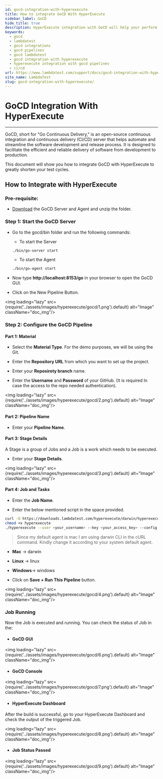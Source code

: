 ```yaml
---
id: gocd-integration-with-hyperexecute
title: How to integrate GoCD With HyperExecute
sidebar_label: GoCD
hide_title: true
description: HyperExecute integration with GoCD will help your perform Test automation for your code changes on more than 3000+ real browsers for both mobile and desktop. You can trigger your testing scripts directly from GoCD instance and they would be executed over your HyperExecute Dashboard.
keywords:
  - gocd
  - lambdatest
  - gocd integrations
  - gocd pipelines
  - gocd lambdatest
  - gocd integration with hyperexecute
  - hyperexecute integration with gocd pipelines
  - ci/cd
url: https://www.lambdatest.com/support/docs/gocd-integration-with-hyperexecute/
site_name: LambdaTest
slug: gocd-integration-with-hyperexecute/
---
```

<script type="application/ld+json"
      dangerouslySetInnerHTML={{ __html: JSON.stringify({
       "@context": "https://schema.org",
        "@type": "BreadcrumbList",
        "itemListElement": [{
          "@type": "ListItem",
          "position": 1,
          "name": "LambdaTest",
          "item": "https://www.lambdatest.com"
        },{
          "@type": "ListItem",
          "position": 2,
          "name": "Support",
          "item": "https://www.lambdatest.com/support/docs/"
        },{
          "@type": "ListItem",
          "position": 3,
          "name": "GoCD Integration",
          "item": "https://www.lambdatest.com/support/docs/gocd-integration-with-hyperexecute/"
        }]
      })
    }}
></script>

# GoCD Integration With HyperExecute
***

GoCD, short for "Go Continuous Delivery," is an open-source continuous integration and continuous delivery (CI/CD) server that helps automate and streamline the software development and release process. It is designed to facilitate the efficient and reliable delivery of software from development to production.

This document will show you how to integrate GoCD with HyperExecute to greatly shorten your test cycles.

## How to Integrate with HyperExecute

### Pre-requisite:

- [Download](https://www.gocd.org/download/#osx) the GoCD Server and Agent and unzip the folder.

### Step 1: Start the GoCD Server

- Go to the gocd/bin folder and run the following commands:

  - To start the Server
  ```bash
  ./bin/go-server start
  ```

  - To start the Agent
  ```bash
  ./bin/go-agent start
  ```
- Now type **http://localhost:8153/go** in your browser to open the GoCD GUI.

- Click on the New Pipeline Button.

<img loading="lazy" src={require('../assets/images/hyperexecute/gocd/1.png').default} alt="Image"  className="doc_img"/>

### Step 2: Configure the GoCD Pipeline

#### Part 1: Material

- Select the **Material Type**. For the demo purposes, we will be using the Git.

- Enter the **Repository URL** from which you want to set up the project.

- Enter your **Reposiroty branch** name.

- Enter the **Username** and **Password** of your GitHub. (It is required In case the access to the repo needed authentication).

<img loading="lazy" src={require('../assets/images/hyperexecute/gocd/2.png').default} alt="Image"  className="doc_img"/>

#### Part 2: Pipeline Name

- Enter your **Pipeline Name**.

#### Part 3: Stage Details

A Stage is a group of Jobs and a Job is a work which needs to be executed.

- Enter your **Stage Details**.

<img loading="lazy" src={require('../assets/images/hyperexecute/gocd/3.png').default} alt="Image"  className="doc_img"/>

#### Part 4: Job and Tasks

- Enter the **Job Name**.

- Enter the below mentioned script in the space provided.

```bash
curl -O https://downloads.lambdatest.com/hyperexecute/darwin/hyperexecute
chmod +x hyperexecute
./hyperexecute --user <your_username> --key <your_access_key> --config <your_yaml_file_name>
```

> Since my default agent is mac I am using darwin CLI in the cURL command. Kindly change it according to your system default agent. <br />
- **Mac** -> darwin <br />
- **Linux** -> linux <br />
- **Windows**-> windows

- Click on **Save + Run This Pipeline** button.

<img loading="lazy" src={require('../assets/images/hyperexecute/gocd/4.png').default} alt="Image"  className="doc_img"/>

### Job Running

Now the Job is executed and running. You can check the status of Job in the:

- #### GoCD GUI
<img loading="lazy" src={require('../assets/images/hyperexecute/gocd/6.png').default} alt="Image"  className="doc_img"/>

- #### GoCD Console
<img loading="lazy" src={require('../assets/images/hyperexecute/gocd/7.png').default} alt="Image"  className="doc_img"/>

- #### HyperExecute Dashboard

After the build is successful, go to your HyperExecute Dashboard and check the output of the triggered Job.

<img loading="lazy" src={require('../assets/images/hyperexecute/gocd/8.png').default} alt="Image"  className="doc_img"/>

- #### Job Status Passed

<img loading="lazy" src={require('../assets/images/hyperexecute/gocd/9.png').default} alt="Image"  className="doc_img"/>